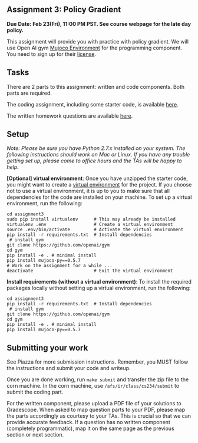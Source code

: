 ## Assignment 3: Policy Gradient

**Due Date: Feb 23(Fri), 11:00 PM PST. See course webpage for the late day policy.**

This assignment will provide you with practice with policy gradient. We will use Open AI gym [Mujoco Environment](https://github.com/openai/mujoco-py) for the programming component. You need to sign up for their [license](https://www.roboti.us/license.html).

## Tasks

There are 2 parts to this assignment: written and code components. Both parts are required.

The coding assignment, including some starter code, is available [here](http://web.stanford.edu/class/cs234/assignment3/assignment3.zip).

The written homework questions are available [here](http://web.stanford.edu/class/cs234/assignment3/assignment3.pdf).

## Setup

*Note: Please be sure you have Python 2.7.x installed on your system. The following instructions should work on Mac or Linux. If you have any trouble getting set up, please come to office hours and the TAs will be happy to help.*

**[Optional] virtual environment**: Once you have unzipped the starter code, you might want to create a [virtual environment](https://docs.python-guide.org/en/latest/dev/virtualenvs/) for the project. If you choose not to use a virtual environment, it is up to you to make sure that all dependencies for the code are installed on your machine. To set up a virtual environment, run the following:

```
cd assignment3
sudo pip install virtualenv      # This may already be installed
virtualenv .env                  # Create a virtual environment
source .env/bin/activate         # Activate the virtual environment
pip install -r requirements.txt  # Install dependencies
 # install gym
git clone https://github.com/openai/gym
cd gym
pip install -e . # minimal install
pip install mujoco-py==0.5.7
# Work on the assignment for a while ...
deactivate                       # Exit the virtual environment
```

**Install requirements (without a virtual environment)**: To install the required packages locally without setting up a virtual environment, run the following:

```
cd assignment3
pip install -r requirements.txt  # Install dependencies
 # install gym
git clone https://github.com/openai/gym
cd gym
pip install -e . # minimal install
pip install mujoco-py==0.5.7
```

## Submitting your work

See Piazza for more submission instructions. Remember, you MUST follow the instructions and submit your code and writeup.

Once you are done working, run `make submit` and transfer the zip file to the corn machine. In the corn machine, use `/afs/ir/class/cs234/submit` to submit the coding part.

For the written component, please upload a PDF file of your solutions to Gradescope. When asked to map question parts to your PDF, please map the parts accordingly as courtesy to your TAs. This is crucial so that we can provide accurate feedback. If a question has no written component (completely programmatic), map it on the same page as the previous section or next section.